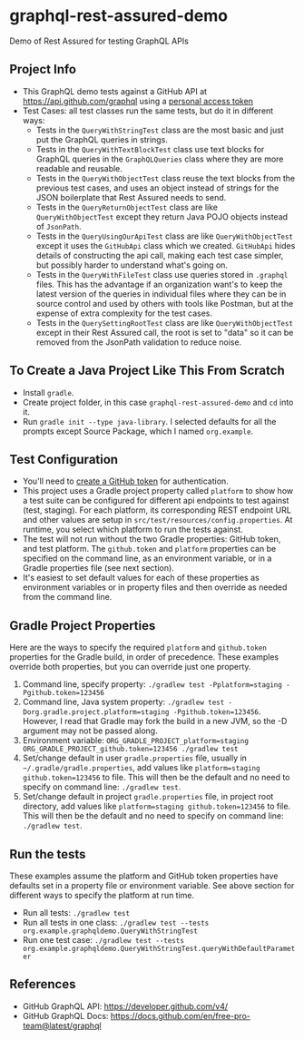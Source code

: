 # graphql-rest-assured-demo
Demo of Rest Assured for testing GraphQL APIs

## Project Info
- This GraphQL demo tests against a GitHub API at https://api.github.com/graphql using a [personal access token](https://github.com/settings/tokens)
- Test Cases: all test classes run the same tests, but do it in different ways:
    - Tests in the `QueryWithStringTest` class are the most basic and just put the GraphQL queries in strings.
    - Tests in the `QueryWithTextBlockTest` class use text blocks for GraphQL queries in the `GraphQLQueries` class where they are more readable and reusable.
    - Tests in the `QueryWithObjectTest` class reuse the text blocks from the previous test cases, and uses an object instead of strings for the JSON boilerplate that Rest Assured needs to send.
    - Tests in the `QueryReturnObjectTest` class are like `QueryWithObjectTest` except they return Java POJO objects instead of `JsonPath`.
    - Tests in the `QueryUsingOurApiTest` class are like `QueryWithObjectTest` except it uses the `GitHubApi` class which we created. `GitHubApi` hides details of constructing the api call, making each test case simpler, but possibly harder to understand what's going on.
    - Tests in the `QueryWithFileTest` class use queries stored in `.graphql` files. This has the advantage if an organization want's to keep the latest version of the queries in individual files where they can be in source control and used by others with tools like Postman, but at the expense of extra complexity for the test cases.
    - Tests in the `QuerySettingRootTest` class are like `QueryWithObjectTest` except in their Rest Assured call, the root is set to "data" so it can be removed from the JsonPath validation to reduce noise.

## To Create a Java Project Like This From Scratch
- Install `gradle`.
- Create project folder, in this case `graphql-rest-assured-demo` and `cd` into it.
- Run `gradle init --type java-library`. I selected defaults for all the prompts except Source Package, which I named `org.example`.

## Test Configuration
- You'll need to [create a GitHub token](https://help.github.com/en/github/authenticating-to-github/creating-a-personal-access-token-for-the-command-line) for authentication.
- This project uses a Gradle project property called `platform` to show how a test suite can be configured for different api endpoints to test against (test, staging). For each platform, its corresponding REST endpoint URL and other values are setup in `src/test/resources/config.properties`. At runtime, you select which platform to run the tests against.
- The test will not run without the two Gradle properties: GitHub token, and test platform. The `github.token` and `platform` properties can be specified on the command line, as an environment variable, or in a Gradle properties file (see next section).
- It's easiest to set default values for each of these properties as environment variables or in property files and then override as needed from the command line.

## Gradle Project Properties
Here are the ways to specify the required `platform` and `github.token` properties for the Gradle build, in order of precedence. These examples override both properties, but you can override just one property.
1. Command line, specify property: `./gradlew test -Pplatform=staging -Pgithub.token=123456`
2. Command line, Java system property: `./gradlew test -Dorg.gradle.project.platform=staging -Pgithub.token=123456`. However, I read that Gradle may fork the build in a new JVM, so the -D argument may not be passed along.
3. Environment variable: `ORG_GRADLE_PROJECT_platform=staging ORG_GRADLE_PROJECT_github.token=123456 ./gradlew test`
4. Set/change default in user `gradle.properties` file, usually in `~/.gradle/gradle.properties`, add values like `platform=staging github.token=123456` to file. This will then be the default and no need to specify on command line: `./gradlew test`.
5. Set/change default in project `gradle.properties` file, in project root directory, add values like `platform=staging github.token=123456` to file. This will then be the default and no need to specify on command line: `./gradlew test`.

## Run the tests
These examples assume the platform and GitHub token properties have defaults set in a property file or environment variable. See above section for different ways to specify the platform at run time.
- Run all tests: `./gradlew test`
- Run all tests in one class: `./gradlew test --tests org.example.graphqldemo.QueryWithStringTest`
- Run one test case: `./gradlew test --tests org.example.graphqldemo.QueryWithStringTest.queryWithDefaultParameter`

## References
- GitHub GraphQL API: https://developer.github.com/v4/
- GitHub GraphQL Docs: https://docs.github.com/en/free-pro-team@latest/graphql



